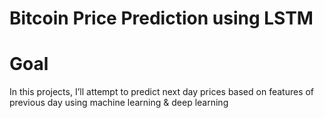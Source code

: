 # Bitcoin Price Prediction using LSTM

# Goal

In this projects, I’ll attempt to predict next day prices based on features of previous day using machine learning & deep learning
